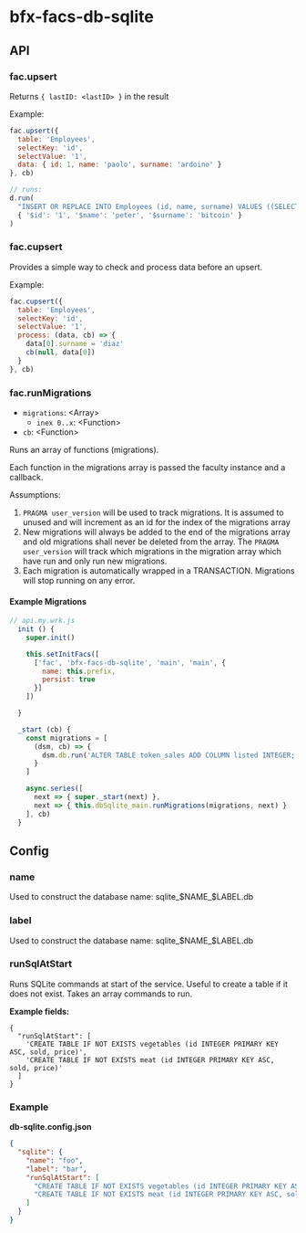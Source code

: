 # bfx-facs-db-sqlite

## API


### fac.upsert

Returns `{ lastID: <lastID> }` in the result

Example:

```js
fac.upsert({
  table: 'Employees',
  selectKey: 'id',
  selectValue: '1',
  data: { id: 1, name: 'paolo', surname: 'ardoino' }
}, cb)

// runs:
d.run(
  "INSERT OR REPLACE INTO Employees (id, name, surname) VALUES ((SELECT id FROM Employees WHERE id = $id),  $name,  $surname)",
  { '$id': '1', '$name': 'peter', '$surname': 'bitcoin' }
)
```

### fac.cupsert

Provides a simple way to check and process data before an upsert.

Example:

```js
fac.cupsert({
  table: 'Employees',
  selectKey: 'id',
  selectValue: '1',
  process: (data, cb) => {
    data[0].surname = 'diaz'
    cb(null, data[0])
  }
}, cb)
```

### fac.runMigrations
  - `migrations`: &lt;Array&gt;
    - `inex 0..x`: &lt;Function&gt;
  - `cb`: &lt;Function&gt;

Runs an array of functions (migrations).

  Each function in the migrations array is passed the faculty instance and a callback.

Assumptions:
 1.  `PRAGMA user_version` will be used to track migrations.  It is assumed to unused and will increment as an id for the index of the migrations array
 1.  New migrations will always be added to the end of the migrations array and old migrations shall never be deleted from the array.  The `PRAGMA user_version` will track which migrations in the migration array which have run and only run new migrations.
 1.  Each migration is automatically wrapped in a TRANSACTION.   Migrations will stop running on any error.

#### Example Migrations

```js
// api.my.wrk.js
  init () {
    super.init()

    this.setInitFacs([
      ['fac', 'bfx-facs-db-sqlite', 'main', 'main', {
        name: this.prefix,
        persist: true
      }]
    ])

  }

  _start (cb) {
    const migrations = [
      (dsm, cb) => {
        dsm.db.run('ALTER TABLE token_sales ADD COLUMN listed INTEGER;', cb)
      }
    ]

    async.series([
      next => { super._start(next) },
      next => { this.dbSqlite_main.runMigrations(migrations, next) }
    ], cb)
  }
```

## Config

### name

Used to construct the database name: sqlite_$NAME_$LABEL.db

### label

Used to construct the database name: sqlite_$NAME_$LABEL.db

### runSqlAtStart

Runs SQLite commands at start of the service.
Useful to create a table if it does not exist.
Takes an array commands to run.

**Example fields:**

```
{
  "runSqlAtStart": [
    'CREATE TABLE IF NOT EXISTS vegetables (id INTEGER PRIMARY KEY ASC, sold, price)',
    'CREATE TABLE IF NOT EXISTS meat (id INTEGER PRIMARY KEY ASC, sold, price)'
  ]
}
```

### Example

**db-sqlite.config.json**

```json
{
  "sqlite": {
    "name": "foo",
    "label": "bar",
    "runSqlAtStart": [
      "CREATE TABLE IF NOT EXISTS vegetables (id INTEGER PRIMARY KEY ASC, sold, price)",
      "CREATE TABLE IF NOT EXISTS meat (id INTEGER PRIMARY KEY ASC, sold, price)"
    ]
  }
}
```
